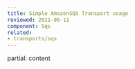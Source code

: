 ```yaml
---
title: Simple AmazonSQS Transport usage
reviewed: 2021-05-11
component: Sqs
related:
- transports/sqs
---
```


partial: content
